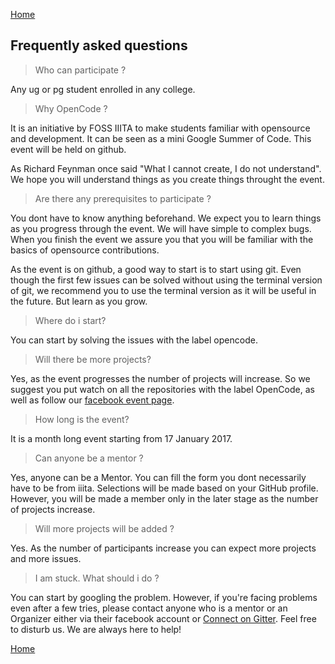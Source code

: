[Home](https://fossiiita.github.io/opencode)

Frequently asked questions
----------------------

> Who can participate ?

Any ug or pg student enrolled in any college.

> Why OpenCode ?

It is an initiative by FOSS IIITA to make students familiar with opensource and development. It can be seen as a mini Google Summer of Code. This event will be held on github.

As Richard Feynman once said "What I cannot create, I do not understand". We hope you will understand things as you create things throught the event.

> Are there any prerequisites to participate ?

You dont have to know anything beforehand. We expect you to learn things as you progress through the event. We will have simple to complex bugs. When you finish the event we assure you that you will be familiar with the basics of opensource contributions.

As the event is on github, a good way to start is to start using git. Even though the first few issues can be solved without using the terminal version of git, we recommend you to use the terminal version as it will be useful in the future. But learn as you grow.

> Where do i start?

You can start by solving the issues with the label opencode.

> Will there be more projects?

Yes, as the event progresses the number of projects will increase. So we suggest you put watch on all the repositories with the label OpenCode, as well as follow our [facebook event page](https://www.facebook.com/Opencode-1038106262984513/).

> How long is the event?

It is a month long event starting from 17 January 2017.

> Can anyone be a mentor ?

Yes, anyone can be a Mentor. You can fill the form you dont necessarily have to be from iiita. Selections will be made based on your GitHub profile. However, you will be made a member only in the later stage as the number of projects increase.

> Will more projects will be added ?

Yes. As the number of participants increase you can expect more projects and more issues.

> I am stuck. What should i do ?

You can start by googling the problem. However, if you're facing problems even after a few tries, please contact anyone who is a mentor or an Organizer either via their facebook account or [Connect on Gitter](https://gitter.im/opencode2017). Feel free to disturb us. We are always here to help!

[Home](https://fossiiita.github.io/opencode)
